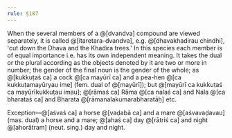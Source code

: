 ```yaml
---
rule: §187
---
```


When the several members of a @[dvandva] compound are viewed separately, it is called @[itaretara-dvandva], e.g. @[dhavakhadirau chindhi], 'cut down the Dhava and the Khadira trees.' In this species each member is of equal importance i.e. has its own independent meaning. It takes the dual or the plural according as the objects denoted by it are two or more in number; the gender of the final noun is the gender of the whole; as @[kukkuṭaś ca] a cock @[ca mayūrī ca] and a pea-hen @[ca kukkuṭamayūryau ime] (fem. dual of @[mayūrī]); but @[mayūrī ca kukkuṭaś ca mayūrīkukkuṭau imau]; @[rāmaś ca] Rāma @[ca nalaś ca] and Nala @[ca bharataś ca] and Bharata @[rāmanalakumarabharatāḥ] etc.

Exception—@[aśvaś ca] a horse @[vaḍabā ca] and a mare @[aśvavaḍavau] (mas. dual) a horse and a mare; @[ahaś ca] day @[rātriś ca] and night @[ahorātram] (neut. sing.) day and night.